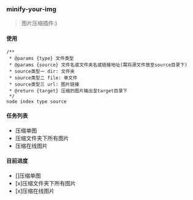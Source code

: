### minify-your-img
> 图片压缩插件:)

#### 使用
```
/**
 * @params {type} 文件类型
 * @params {source} 文件名或文件夹名或链接地址(需将源文件放至source目录下)
 * source类型一 dir: 文件夹
 * source类型二 file: 单文件
 * source类型三 url: 图片链接
 * @return {target} 压缩的图片输出至target目录下
 */
node index type source
```

#### 任务列表
- 压缩单图
- 压缩文件夹下所有图片
- 压缩在线图片

#### 目前进度
- []压缩单图
- [x]压缩文件夹下所有图片
- [x]压缩在线图片
